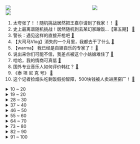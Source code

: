 <div >
	<a style="float:left;width:55%;" href = "https://github.com/anuraghazra/github-readme-stats">
	 <img src = "https://github-readme-stats.vercel.app/api?username=iuuuuuaena&theme=buefy&show_icons=true"/>
	</a>
	<a  style="float:right;width:45%" href = "https://github.com/anuraghazra/github-readme-stats">
	 <img  src="https://github-readme-stats.vercel.app/api/top-langs/?username=anuraghazra&layout=compact"/>
	</a>
	</div>

[![](https://img.shields.io/badge/jxd-@jxdgogogo.xyz-yellowgreen.svg)](https://www.jxdgogogo.xyz)<br>
1. 太夸张了！！随机挑战居然把王嘉尔请到了我家！！ [:link:](//www.bilibili.com/video/BV1xu411Z7gc) <br>
2. 史上最离谱随机挑战！居然随机到去某幻家蹭饭...【第五期】 [:link:](//www.bilibili.com/video/BV1xL4y167FJ) <br>
3. 警长：遇见这样的直接开枪吧 [:link:](//www.bilibili.com/video/BV1yP4y1t7vj) <br>
4. 【大司马Vlog】消失的一个月里，我都去干了什么 [:link:](//www.bilibili.com/video/BV1W44y1x7xh) <br>
5. 【warma】 我已经是自娱自乐的专家了！ [:link:](//www.bilibili.com/video/BV1CQ4y1X7jr) <br>
6. 说出来你们可能不信，我差点被这个小姑娘难住了 [:link:](//www.bilibili.com/video/BV1934y1U7k8) <br>
7. 哈哈，我的情商可真低 [:link:](//www.bilibili.com/video/BV1wQ4y1z7XT) <br>
8. 国外专业音乐人如何评价韩红？ [:link:](//www.bilibili.com/video/BV173411C7EU) <br>
9. 《泰 坦 尼 克 号》 [:link:](//www.bilibili.com/video/BV1ZL41137rq) <br>
10. 这个记者捡烟头吃剩饭假扮智障，500块钱被人卖进黑窑厂！ [:link:](//www.bilibili.com/video/BV1Zq4y1d7Fc) <br>
<details>
<summary>10 ~ 20</summary>

11. 我的猫救了一只流浪猫，我的心情很复杂… [:link:](//www.bilibili.com/video/BV1gU4y1F7VF) <br>
12. 【飘飘】他能洗白，才是真悲哀 [:link:](//www.bilibili.com/video/BV1W34y1S7KP) <br>
13. 【时代少年团】《这福气给你要不要》之李总的报恩 [:link:](//www.bilibili.com/video/BV1vb4y1Y7th) <br>
14. 为啥有人要轰炸纽约？【硬核狠人12】 [:link:](//www.bilibili.com/video/BV1mP4y1t7vp) <br>
15. 这些十月新番真好看！【新番咋了】 [:link:](//www.bilibili.com/video/BV1cv41137pK) <br>
16. 这玩意凭什么这么贵！！！ [:link:](//www.bilibili.com/video/BV1dQ4y1B7Ge) <br>
17. 高能预警！快放1000倍，带你看受精卵分裂全过程 [:link:](//www.bilibili.com/video/BV1Ev411375K) <br>
18. 如果在学校表演《杰哥不要》 [:link:](//www.bilibili.com/video/BV1Cq4y1d7bP) <br>
19. 西安体育学院新生断网后，楼梯道内以武会友代替自我介绍 [:link:](//www.bilibili.com/video/BV1GL411G71H) <br>
</details>
<details>
<summary>19 ~ 20</summary>

20. 探访美国第一中餐！7块1毛的中式盒饭，如何成就百亿身价？ [:link:](//www.bilibili.com/video/BV1Hu411Z7CE) <br>
21. 我把世界第一款笔记本，拆了！ [:link:](//www.bilibili.com/video/BV1bb4y1Y7tL) <br>
22. 手工给华农兄弟做了一个轮椅除草机 [:link:](//www.bilibili.com/video/BV1SP4y1t7NB) <br>
23. 《 左 右 互 搏 》 [:link:](//www.bilibili.com/video/BV1z44y1x7GR) <br>
24. 两位数！要杀他两位数！ [:link:](//www.bilibili.com/video/BV1t34y1S7ZZ) <br>
25. 中国男高音救场女高音 [:link:](//www.bilibili.com/video/BV1n3411C7d5) <br>
26. 海南热带雨林第二集：仿佛金子铸造的甲虫、颜值一言难尽的兰花、震人心魄的金属绿豆娘 [:link:](//www.bilibili.com/video/BV1Ff4y1g7gJ) <br>
27. 听君一席话，全是废话 2.0 ！！! [:link:](//www.bilibili.com/video/BV16u411Z7Ja) <br>
28. 韦神答辩现场！北大韦东奕钻研“千禧年难题”，获达摩院百万奖金 [:link:](//www.bilibili.com/video/BV16P4y1t7Mk) <br>
</details>
<details>
<summary>28 ~ 30</summary>

29. 离谱！同时送男友千年隼和PS5…他会选哪个？ [:link:](//www.bilibili.com/video/BV14q4y1d7fs) <br>
30. 大米里的黑色小虫子，是从哪里冒出来的？ [:link:](//www.bilibili.com/video/BV1uq4y157uH) <br>
31. 《原神》小剧场——「璃月雅集」第三期 [:link:](//www.bilibili.com/video/BV1TQ4y1z7g6) <br>
32. 中国三大穿越神书之一，曾拯救上千万人的生命，赤脚医生速成手册 [:link:](//www.bilibili.com/video/BV1Sf4y1778Z) <br>
33. 原来这就是95后和00后三观正的原因吗？ [:link:](//www.bilibili.com/video/BV1fR4y1E7GH) <br>
34. 东汉皇帝张翼德 [:link:](//www.bilibili.com/video/BV17f4y1g72F) <br>
35. 这就是发家致富的机会吧！？ [:link:](//www.bilibili.com/video/BV15T4y1o7oF) <br>
36. 【3D自制】来自3000万年前的迪迦童年珍贵片段 [:link:](//www.bilibili.com/video/BV1Wf4y1g7SY) <br>
37. 狐主任现场鉴定海南热带雨林里的特有物种！ [:link:](//www.bilibili.com/video/BV1kQ4y1X7tV) <br>
</details>
<details>
<summary>37 ~ 40</summary>

38. 用代码自制一个神庙逃亡出口！笑死，一定要看到最后！ [:link:](//www.bilibili.com/video/BV1HQ4y1D7XZ) <br>
39. 小潮院长逼我发的 [:link:](//www.bilibili.com/video/BV1Br4y127Kn) <br>
40. 【一拳超人第三季动态漫画】02.饿狼危！怪人王大蛇能力解放 [:link:](//www.bilibili.com/video/BV1rP4y1t74B) <br>
41. 雀食厉害 [:link:](//www.bilibili.com/video/BV1Mv41137dt) <br>
42. 小翔哥买了一些奇葩饮料招待小文哥，两小伙差点喝到怀疑人生 [:link:](//www.bilibili.com/video/BV15Q4y1D7CQ) <br>
43. 【告别瘦弱】男生怎么练才能显壮?!(含详细计划) [:link:](//www.bilibili.com/video/BV1VQ4y1D7gk) <br>
44. LOL噩梦级锁血挑战！向天再借500年！【有点骚东西】 [:link:](//www.bilibili.com/video/BV1KQ4y1z72z) <br>
45. 是时候跟大家同步一下恋爱进度了~~ [:link:](//www.bilibili.com/video/BV1Lq4y1573k) <br>
46. 太上头了！测评街头小吃“木苹果”不加调料什么味道！突发情况，长毛了！ [:link:](//www.bilibili.com/video/BV1GQ4y1z789) <br>
</details>
<details>
<summary>46 ~ 50</summary>

47. 稀 天 取 净 [:link:](//www.bilibili.com/video/BV17b4y1Y7gH) <br>
48. 《这就是身法》 [:link:](//www.bilibili.com/video/BV1b3411C7Br) <br>
49. 山西暴雨，二后生给在抗洪一线的人们做顿热饭，大家吃的开心就好 [:link:](//www.bilibili.com/video/BV1FL411G7k1) <br>
50. 【越来越过分系列】《顺手牵羊》 [:link:](//www.bilibili.com/video/BV1x3411C7PL) <br>
51. 网络热门爆款鉴定15 [:link:](//www.bilibili.com/video/BV1dh411J7dW) <br>
52. 原神玩家探索时见洞就钻不是再正常不过了嘛！ [:link:](//www.bilibili.com/video/BV1RQ4y1B7gf) <br>
53. 公子：我的痛楚你们懂吗？？？ [:link:](//www.bilibili.com/video/BV1bL411G7p2) <br>
54. 人类...真的可以这么温柔吗？ [:link:](//www.bilibili.com/video/BV1ah411J7Lj) <br>
55. 洗脑神曲《Touch》，鬼知道我看了几遍！！ [:link:](//www.bilibili.com/video/BV18U4y1w7CX) <br>
</details>
<details>
<summary>55 ~ 60</summary>

56. 跟我的猴子打，还差两万年呢 [:link:](//www.bilibili.com/video/BV18q4y1d7rJ) <br>
57. 这才是文化膨胀！！当岩彩画遇上汉服 [:link:](//www.bilibili.com/video/BV14U4y1w7fn) <br>
58. 匪个锤子，摇起来了！ [:link:](//www.bilibili.com/video/BV1cr4y1m7Pe) <br>
59. 【4K】GALA《追梦赤子心》歌唱不老岁月，永远致敬青春！ [:link:](//www.bilibili.com/video/BV1ob4y187YS) <br>
60. 全剧最不能惹的男人，我的江湖我做主！国产古装大戏《琅琊榜》第三期 [:link:](//www.bilibili.com/video/BV1zr4y127Tf) <br>
61. "天空和梦想  都值得向往" [:link:](//www.bilibili.com/video/BV1Wf4y1g7Uq) <br>
62. 台风来了！漠叔心系渔民抢救食物，减少灾害损失 [:link:](//www.bilibili.com/video/BV1ru411Z7WR) <br>
63. 被质疑“乌鱼汤”加奶？一镜到底带大家目睹鱼汤变白全过程 [:link:](//www.bilibili.com/video/BV1Hq4y157T8) <br>
64. 【整活】别去啊！FPX！ [:link:](//www.bilibili.com/video/BV1fL4y1q7bm) <br>
</details>
<details>
<summary>64 ~ 70</summary>

65. 非 自 然 派 蒙 【第二集】 [:link:](//www.bilibili.com/video/BV1fq4y1d7XD) <br>
66. 我瞒着姥姥给她买了部新手机 [:link:](//www.bilibili.com/video/BV1Qq4y1V7LZ) <br>
67. 仅5MB的开放世界游戏，竟能如此震撼！ [:link:](//www.bilibili.com/video/BV1qP4y1t7Uy) <br>
68. 选 战 衣 了 [:link:](//www.bilibili.com/video/BV1pT4y1o75A) <br>
69. 我总算知道“舞”和“武”为什么同音了！ [:link:](//www.bilibili.com/video/BV1GT4y1o78u) <br>
70. 你对救世主摘下眼镜的颜值一无所知！ [:link:](//www.bilibili.com/video/BV1wb4y1Y7ms) <br>
71. 拿到埃洛伊一定要白嫖的奖励！ [:link:](//www.bilibili.com/video/BV1RL41137Mc) <br>
72. 我不高 [:link:](//www.bilibili.com/video/BV1Gf4y1g7b1) <br>
73. 搞了1亿5000万次，为了这口是真费劲啊！ [:link:](//www.bilibili.com/video/BV1jR4y1H73Z) <br>
</details>
<details>
<summary>73 ~ 80</summary>

74. 三句话，让医院的护士和我结了婚 [:link:](//www.bilibili.com/video/BV1J34y1S7Xq) <br>
75. 【文化自信】摊牌了！不用再跟外国人解释中国人都会功夫了！ [:link:](//www.bilibili.com/video/BV1XL41137BE) <br>
76. 郎朗大师课 [:link:](//www.bilibili.com/video/BV1Ff4y1g7PR) <br>
77. 刘华强会见宋老虎：双方就“年轻人要不要太气盛”等问题深入交换了意见 [:link:](//www.bilibili.com/video/BV1GT4y1o7n4) <br>
78. 赶紧拿去爽，无限火力最骚套路，LOL冷门爆杀英雄行动手册 [:link:](//www.bilibili.com/video/BV1gq4y157NC) <br>
79. 这样陪女生玩游戏，让你心跳加快 [:link:](//www.bilibili.com/video/BV1CU4y1w7Mq) <br>
80. 这要是火了，我就跳给皇上看！【逍遥】原创编舞 [:link:](//www.bilibili.com/video/BV12q4y1V7u9) <br>
81. 【罗翔】祝各位同学法考顺利！附带蒙题小技巧 [:link:](//www.bilibili.com/video/BV1kf4y1c7KX) <br>
82. 你还记得这三只小羊吗？ [:link:](//www.bilibili.com/video/BV1QL41137gy) <br>
</details>
<details>
<summary>82 ~ 90</summary>

83. 我的世界up主接力生存！【十三】 [:link:](//www.bilibili.com/video/BV1Yh411J7z5) <br>
84. 通宵肝完！50部高分炸裂神剧 丨三刷好剧！拯救剧荒！ [:link:](//www.bilibili.com/video/BV1Ch411J7Wj) <br>
85. 《明日方舟》EP - Bridge to the Dawn [:link:](//www.bilibili.com/video/BV13T4y1o7R6) <br>
86. 这本十六年前火遍世界的长篇漫画，真正的结局究竟是什么？！【漫海歧路特别篇】 [:link:](//www.bilibili.com/video/BV1uR4y1H79d) <br>
87. 吴京：“别搞特殊，到这儿就是干活来了。” [:link:](//www.bilibili.com/video/BV1Uh411J7CZ) <br>
88. 我将用这只菜狗夺走你的卧槽！！ [:link:](//www.bilibili.com/video/BV19L41137v2) <br>
89. 当你能制作「随时爆炸」的TNT鞋子？ [:link:](//www.bilibili.com/video/BV1ub4y1Y73n) <br>
90. 《看不见的老人》：关心他们的现在，就是关心我们的未来 [:link:](//www.bilibili.com/video/BV1A34y1m7CY) <br>
91. 【猫和老鼠】刀剑如梦 [:link:](//www.bilibili.com/video/BV1hL4y167Ep) <br>
</details>
<details>
<summary>91 ~ 100</summary>

92. 我竟然跟鲁迅在同一张桌子上吃饭？【怎么这么值ep30-功德林】 [:link:](//www.bilibili.com/video/BV1qr4y1278D) <br>
93. 只有成熟的男人才不会跟你计较 [:link:](//www.bilibili.com/video/BV1SQ4y1B7ua) <br>
94. 范志毅：fpx 脸都不要了！ [:link:](//www.bilibili.com/video/BV1fu411Z75m) <br>
95. @宋冬野：吸毒艺人想复出，缉毒警察能复活嘛？ [:link:](//www.bilibili.com/video/BV1HT4y1o7q2) <br>
96. 《 去 世 小 神 机 》 [:link:](//www.bilibili.com/video/BV1kF411Y74z) <br>
97. 传奇永不熄 《Legends Never Die》 [:link:](//www.bilibili.com/video/BV1644y1x7EQ) <br>
98. "不良少年也会因为被自己喜欢的女孩误解而红了眼眶" [:link:](//www.bilibili.com/video/BV1xU4y1F7uW) <br>
99. 2021年10月12日，分享一首歌。 [:link:](//www.bilibili.com/video/BV1sL4y16711) <br>
100. 【谭谈人生】谭sir又上岗 [:link:](//www.bilibili.com/video/BV173411C7LV) <br>
</details>
